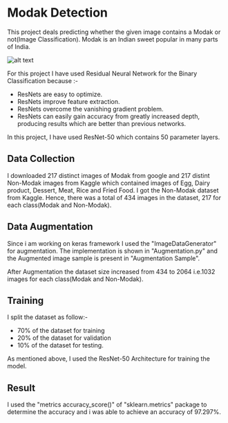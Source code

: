 # Modak Detection

This project deals predicting whether the given image contains a Modak or not(Image Classification). Modak is an Indian sweet popular in many parts of India.

![alt text](https://encrypted-tbn0.gstatic.com/images?q=tbn%3AANd9GcSFl0r0k0fR3Uqle3VKUS3LI8K91eL_ouTolRkvaQZigLLYfcM2)

For this project I have used Residual Neural Network for the Binary Classification because :-  

* ResNets are easy to optimize.
* ResNets improve feature extraction.
* ResNets overcome the vanishing gradient problem.
* ResNets can easily gain accuracy from greatly increased depth, producing results which are better than previous networks.

In this project, I have used ResNet-50 which contains 50 parameter layers.

## Data Collection

I downloaded 217 distinct images of Modak from google and 217 distint Non-Modak images from Kaggle which contained images of Egg, Dairy product, Dessert, Meat, Rice and Fried Food. I got the Non-Modak dataset from Kaggle. Hence, there was a total of 434 images in the dataset, 217 for each class(Modak and Non-Modak).

## Data Augmentation

Since i am working on keras framework I used the "ImageDataGenerator" for augmentation. The implementation is shown in "Augmentation.py" and the Augmented image sample is present in "Augmentation Sample". 

After Augmentation the dataset size increased from 434 to 2064 i.e.1032 images for each class(Modak and Non-Modak).

## Training

I split the dataset as follow:-

* 70% of the dataset for training
* 20% of the dataset for validation
* 10% of the dataset for testing.

As mentioned above, I used the ResNet-50 Architecture for training the model.

## Result

I used the "metrics accuracy_score()" of "sklearn.metrics" package to determine the accuracy and i was able to achieve an accuracy of 97.297%. 
